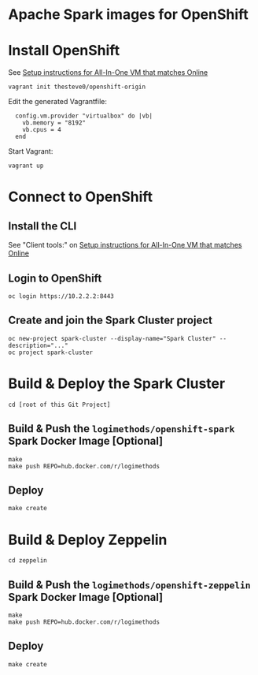 # Apache Spark images for OpenShift

# Install OpenShift

See [Setup instructions for All-In-One VM that matches Online](https://www.openshift.org/vm/instructions1_2.html)

    vagrant init thesteve0/openshift-origin
    
Edit the generated Vagrantfile:

      config.vm.provider "virtualbox" do |vb|
        vb.memory = "8192"
        vb.cpus = 4
      end
 
Start Vagrant:

    vagrant up

# Connect to OpenShift

## Install the CLI

See "Client tools:" on [Setup instructions for All-In-One VM that matches Online](https://www.openshift.org/vm/instructions1_2.html)

## Login to OpenShift

    oc login https://10.2.2.2:8443
    
## Create and join the Spark Cluster project

    oc new-project spark-cluster --display-name="Spark Cluster" --description="..."
    oc project spark-cluster
    
# Build & Deploy the Spark Cluster

    cd [root of this Git Project]
    
## Build & Push the `logimethods/openshift-spark` Spark Docker Image [Optional]

    make
    make push REPO=hub.docker.com/r/logimethods
    
## Deploy

    make create

# Build & Deploy Zeppelin

    cd zeppelin
    
## Build & Push the `logimethods/openshift-zeppelin` Spark Docker Image [Optional]

    make
    make push REPO=hub.docker.com/r/logimethods
    
## Deploy

    make create
